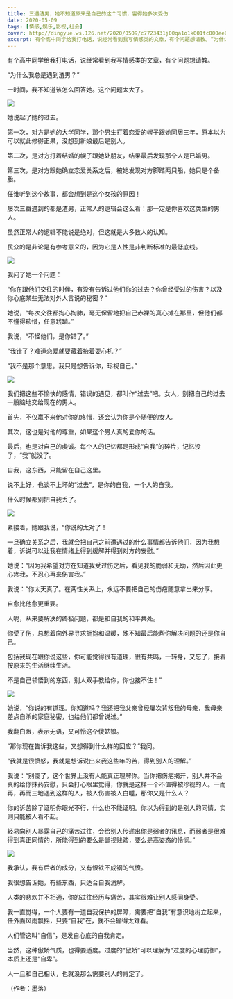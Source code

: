 ```yaml
---
title: 三遇渣男，她不知道原来是自己的这个习惯，害得她多次受伤
date: 2020-05-09
tags: [情感,娱乐,影视,社会]
cover: http://dingyue.ws.126.net/2020/0509/c7723431j00qa1o1k001tc000ee00jwm.jpg
excerpt: 有个高中同学给我打电话，说经常看到我写情感类的文章，有个问题想请教。“为什么我总是遇到渣男？”一时间，我不知道该怎么回答她。这个问题太大了。![](http://dingyue.ws.126.net/2020/0509/c772
---
```

有个高中同学给我打电话，说经常看到我写情感类的文章，有个问题想请教。

“为什么我总是遇到渣男？”

一时间，我不知道该怎么回答她。这个问题太大了。

![](http://dingyue.ws.126.net/2020/0509/c7723431j00qa1o1k001tc000ee00jwm.jpg)  

她说起了她的过去。

第一次，对方是她的大学同学，那个男生打着恋爱的幌子跟她同居三年，原本以为可以就此修得正果，没想到新娘最后是别人。

第二次，是对方打着结婚的幌子跟她处朋友，结果最后发现那个人是已婚男。

第三次，是对方跟她确立恋爱关系之后，被她发现对方脚踏两只船，她只是个备胎。

任谁听到这个故事，都会想到是这个女孩的原因！

屡次三番遇到的都是渣男，正常人的逻辑会这么看：那一定是你喜欢这类型的男人。

虽然正常人的逻辑不能说是绝对，但这就是大多数人的认知。

民众的是非论是有参考意义的，因为它是人性是非判断标准的最低底线。

![](http://dingyue.ws.126.net/2020/0509/773b87b3j00qa1o1l0038c000es00ipm.jpg)  

我问了她一个问题：

“你在跟他们交往的时候，有没有告诉过他们你的过去？你曾经受过的伤害？以及你心底某些无法对外人言说的秘密？”

她说，“每次交往都掏心掏肺，毫无保留地把自己赤裸的真心摊在那里，但他们都不懂得珍惜，任意践踏。”

我说，“不怪他们，是你错了。”

“我错了？难道恋爱就要藏着掖着耍心机？”

“我不是那个意思。我只是想告诉你，珍视自己。”

![](http://dingyue.ws.126.net/2020/0509/8bbe11c9j00qa1o1l000yc000hs00awm.jpg)  

我们把这些不愉快的感情，错误的遇见，都叫作“过去”吧。女人，别把自己的过去一股脑地交给现在的男人。

首先，不仅赢不来他对你的疼惜，还会认为你是个随便的女人。

其次，这也是对他的尊重，如果这个男人真的爱你的话。

最后，也是对自己的虔诚。每个人的记忆都是形成“自我”的碎片，记忆没了，“我”就没了。

自我，这东西，只能留在自己这里。

说不上好，也谈不上坏的“过去”，是你的自我，一个人的自我。

什么时候都别把自我丢了。

![](http://dingyue.ws.126.net/2020/0509/24cd95d6j00qa1o1m000dc000hs00a0m.jpg)  

紧接着，她跟我说，“你说的太对了！

一旦确立关系之后，我就会把自己之前遭遇过的什么事情都告诉他们，因为我想着，诉说可以让我在情绪上得到缓解并得到对方的安慰。”

她说：“因为我希望对方在知道我受过伤之后，看见我的脆弱和无助，然后因此更心疼我，不忍心再来伤害我。”

我说：“你太天真了。在两性关系上，永远不要把自己的伤疤随意拿出来分享。

自愈比他愈更重要。

人呢，从来要解决的终极问题，都是和自我的和平共处。

你受了伤，总想着向外界寻求拥抱和温暖，殊不知最后能帮你解决问题的还是你自己。

包括我现在跟你说这些，你可能觉得很有道理，很有共鸣，一转身，又忘了，接着按原来的生活继续生活。

不是自己领悟到的东西，别人双手教给你，你也接不住！”

![](http://dingyue.ws.126.net/2020/0509/9daa2c1fj00qa1o1n000jc000hs00bvm.jpg)  

她说，“你说的有道理。你知道吗？我还把我父亲曾经屡次背叛我的母亲，我母亲差点自杀的家庭秘密，也给他们都曾说过。”

我翻白眼，表示无语，又可怜这个傻姑娘。

“那你现在告诉我这些，又想得到什么样的回应？”我问。

“我就是很愤怒，我就是想诉说出来我这些年的苦，得到别人的理解。”

我说：“别傻了，这个世界上没有人能真正理解你。当你把伤疤揭开，别人并不会真的给你抹药安慰，只会打心眼里觉得，你就是这样一个不值得被珍视的人。一而再，再而三地遇到这样的人，被人伤害被人白睡，那你又是什么人？

你的诉苦除了证明你眼光不行，什么也不能证明。你以为得到的是别人的同情，实则只能被人看不起。

轻易向别人暴露自己的痛苦过往，会给别人传递出你是弱者的讯息，而弱者是很难得到真正同情的，所能得到的要么是鄙视贱踏，要么是高姿态的怜悯。”

![](http://dingyue.ws.126.net/2020/0509/7ca5391fj00qa1o1o000yc000hs00bzm.jpg)  

我承认，我有后者的成分，又有恨铁不成钢的气愤。

我很想告诉她，有些东西，只适合自我消解。

人类的悲欢并不相通，你的过往经历与痛苦，其实很难让别人感同身受。

我一直觉得，一个人要有一道自我保护的屏障，需要把“自我”有意识地树立起来，任外面风雨飘摇，只要“自我”在，就不会输得太难看。

人们管这叫“自信”，是发自心底的自我肯定。

当然，这种傲娇气质，也得要适度。过度的“傲娇”可以理解为“过度的心理防御”，本质上还是“自卑”。

人一旦和自己相认，也就没那么需要别人的肯定了。

（作者：墨落）

